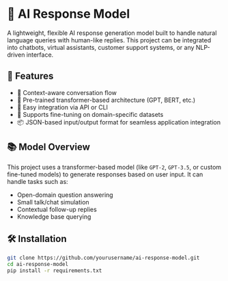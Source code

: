 # 🤖 AI Response Model

A lightweight, flexible AI response generation model built to handle natural language queries with human-like replies. This project can be integrated into chatbots, virtual assistants, customer support systems, or any NLP-driven interface.

## 🚀 Features

- 🔁 Context-aware conversation flow
- 🧠 Pre-trained transformer-based architecture (GPT, BERT, etc.)
- 🔌 Easy integration via API or CLI
- 🧪 Supports fine-tuning on domain-specific datasets
- 📦 JSON-based input/output format for seamless application integration

## 📚 Model Overview

This project uses a transformer-based model (like `GPT-2`, `GPT-3.5`, or custom fine-tuned models) to generate responses based on user input. It can handle tasks such as:

- Open-domain question answering
- Small talk/chat simulation
- Contextual follow-up replies
- Knowledge base querying

## 🛠️ Installation

```bash
git clone https://github.com/yourusername/ai-response-model.git
cd ai-response-model
pip install -r requirements.txt
